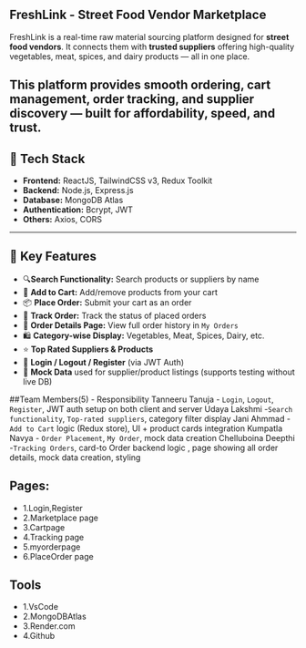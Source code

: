 ##  FreshLink - Street Food Vendor Marketplace

FreshLink is a real-time raw material sourcing platform designed for **street food vendors**. It connects them with **trusted suppliers** offering high-quality vegetables, meat, spices, and dairy products — all in one place.

This platform provides smooth **ordering, cart management, order tracking, and supplier discovery** — built for affordability, speed, and trust.
---
## 🚀 Tech Stack

- **Frontend:** ReactJS, TailwindCSS v3, Redux Toolkit
- **Backend:** Node.js, Express.js
- **Database:** MongoDB Atlas
- **Authentication:** Bcrypt, JWT
- **Others:** Axios, CORS
---
## 🔑 Key Features

- 🔍**Search Functionality:** Search products or suppliers by name
- 🛒 **Add to Cart:** Add/remove products from your cart
- 📦 **Place Order:** Submit your cart as an order
- 🚚 **Track Order:** Track the status of placed orders
- 📄 **Order Details Page:** View full order history in `My Orders`
- 🛍️ **Category-wise Display:** Vegetables, Meat, Spices, Dairy, etc.
- ⭐ **Top Rated Suppliers & Products**
- 🔐 **Login / Logout / Register** (via JWT Auth)
- 🧪 **Mock Data** used for supplier/product listings (supports testing without live DB)

 ##Team Members(5) - Responsibility 
Tanneeru Tanuja - `Login`, `Logout`, `Register`, JWT auth setup on both client and server 
Udaya Lakshmi -`Search functionality`, `Top-rated suppliers`, category filter display  Jani Ahmmad - `Add to Cart` logic (Redux store), UI + product cards integration 
Kumpatla Navya - `Order Placement`, `My Order`, mock data creation
Chelluboina Deepthi -`Tracking Orders`, card-to Order backend logic , page showing all order details, mock data creation, styling 

## Pages:

- 1.Login,Register
- 2.Marketplace page
- 3.Cartpage
- 4.Tracking page
- 5.myorderpage
- 6.PlaceOrder page

## Tools

- 1.VsCode
- 2.MongoDBAtlas
- 3.Render.com
- 4.Github
